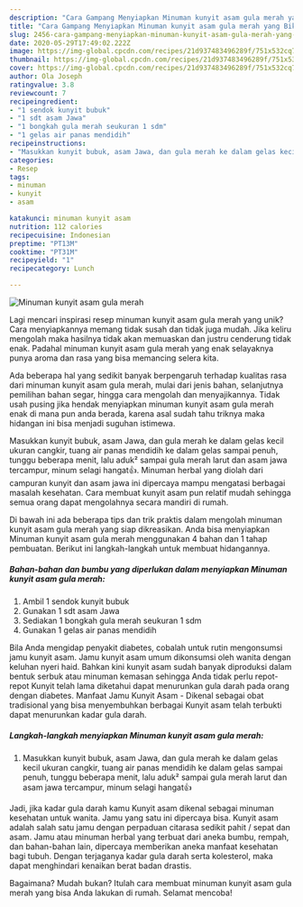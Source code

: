 ```yaml
---
description: "Cara Gampang Menyiapkan Minuman kunyit asam gula merah yang Bikin Ngiler"
title: "Cara Gampang Menyiapkan Minuman kunyit asam gula merah yang Bikin Ngiler"
slug: 2456-cara-gampang-menyiapkan-minuman-kunyit-asam-gula-merah-yang-bikin-ngiler
date: 2020-05-29T17:49:02.222Z
image: https://img-global.cpcdn.com/recipes/21d937483496289f/751x532cq70/minuman-kunyit-asam-gula-merah-foto-resep-utama.jpg
thumbnail: https://img-global.cpcdn.com/recipes/21d937483496289f/751x532cq70/minuman-kunyit-asam-gula-merah-foto-resep-utama.jpg
cover: https://img-global.cpcdn.com/recipes/21d937483496289f/751x532cq70/minuman-kunyit-asam-gula-merah-foto-resep-utama.jpg
author: Ola Joseph
ratingvalue: 3.8
reviewcount: 7
recipeingredient:
- "1 sendok kunyit bubuk"
- "1 sdt asam Jawa"
- "1 bongkah gula merah seukuran 1 sdm"
- "1 gelas air panas mendidih"
recipeinstructions:
- "Masukkan kunyit bubuk, asam Jawa, dan gula merah ke dalam gelas kecil ukuran cangkir, tuang air panas mendidih ke dalam gelas sampai penuh, tunggu beberapa menit, lalu aduk² sampai gula merah larut dan asam jawa tercampur, minum selagi hangat👍"
categories:
- Resep
tags:
- minuman
- kunyit
- asam

katakunci: minuman kunyit asam 
nutrition: 112 calories
recipecuisine: Indonesian
preptime: "PT13M"
cooktime: "PT31M"
recipeyield: "1"
recipecategory: Lunch

---
```



![Minuman kunyit asam gula merah](https://img-global.cpcdn.com/recipes/21d937483496289f/751x532cq70/minuman-kunyit-asam-gula-merah-foto-resep-utama.jpg)

Lagi mencari inspirasi resep minuman kunyit asam gula merah yang unik? Cara menyiapkannya memang tidak susah dan tidak juga mudah. Jika keliru mengolah maka hasilnya tidak akan memuaskan dan justru cenderung tidak enak. Padahal minuman kunyit asam gula merah yang enak selayaknya punya aroma dan rasa yang bisa memancing selera kita.

Ada beberapa hal yang sedikit banyak berpengaruh terhadap kualitas rasa dari minuman kunyit asam gula merah, mulai dari jenis bahan, selanjutnya pemilihan bahan segar, hingga cara mengolah dan menyajikannya. Tidak usah pusing jika hendak menyiapkan minuman kunyit asam gula merah enak di mana pun anda berada, karena asal sudah tahu triknya maka hidangan ini bisa menjadi suguhan istimewa.

Masukkan kunyit bubuk, asam Jawa, dan gula merah ke dalam gelas kecil ukuran cangkir, tuang air panas mendidih ke dalam gelas sampai penuh, tunggu beberapa menit, lalu aduk² sampai gula merah larut dan asam jawa tercampur, minum selagi hangat👍. Minuman herbal yang diolah dari campuran kunyit dan asam jawa ini dipercaya mampu mengatasi berbagai masalah kesehatan. Cara membuat kunyit asam pun relatif mudah sehingga semua orang dapat mengolahnya secara mandiri di rumah.


Di bawah ini ada beberapa tips dan trik praktis dalam mengolah minuman kunyit asam gula merah yang siap dikreasikan. Anda bisa menyiapkan Minuman kunyit asam gula merah menggunakan 4 bahan dan 1 tahap pembuatan. Berikut ini langkah-langkah untuk membuat hidangannya.

<!--inarticleads1-->

##### Bahan-bahan dan bumbu yang diperlukan dalam menyiapkan Minuman kunyit asam gula merah:

1. Ambil 1 sendok kunyit bubuk
1. Gunakan 1 sdt asam Jawa
1. Sediakan 1 bongkah gula merah seukuran 1 sdm
1. Gunakan 1 gelas air panas mendidih


Bila Anda mengidap penyakit diabetes, cobalah untuk rutin mengonsumsi jamu kunyit asam. Jamu kunyit asam umum dikonsumsi oleh wanita dengan keluhan nyeri haid. Bahkan kini kunyit asam sudah banyak diproduksi dalam bentuk serbuk atau minuman kemasan sehingga Anda tidak perlu repot-repot Kunyit telah lama diketahui dapat menurunkan gula darah pada orang dengan diabetes. Manfaat Jamu Kunyit Asam - Dikenal sebagai obat tradisional yang bisa menyembuhkan berbagai Kunyit asam telah terbukti dapat menurunkan kadar gula darah. 

<!--inarticleads2-->

##### Langkah-langkah menyiapkan Minuman kunyit asam gula merah:

1. Masukkan kunyit bubuk, asam Jawa, dan gula merah ke dalam gelas kecil ukuran cangkir, tuang air panas mendidih ke dalam gelas sampai penuh, tunggu beberapa menit, lalu aduk² sampai gula merah larut dan asam jawa tercampur, minum selagi hangat👍


Jadi, jika kadar gula darah kamu Kunyit asam dikenal sebagai minuman kesehatan untuk wanita. Jamu yang satu ini dipercaya bisa. Kunyit asam adalah salah satu jamu dengan perpaduan citarasa sedikit pahit / sepat dan asam. Jamu atau minuman herbal yang terbuat dari aneka bumbu, rempah, dan bahan-bahan lain, dipercaya memberikan aneka manfaat kesehatan bagi tubuh. Dengan terjaganya kadar gula darah serta kolesterol, maka dapat menghindari kenaikan berat badan drastis. 

Bagaimana? Mudah bukan? Itulah cara membuat minuman kunyit asam gula merah yang bisa Anda lakukan di rumah. Selamat mencoba!

